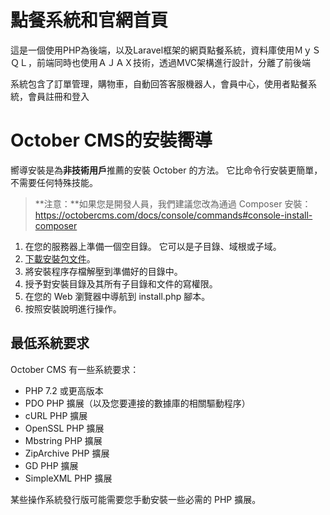 # 點餐系統和官網首頁

這是一個使用PHP為後端，以及Laravel框架的網頁點餐系統，資料庫使用ＭｙＳＱＬ，前端同時也使用ＡＪＡＸ技術，透過MVC架構進行設計，分離了前後端

系統包含了訂單管理，購物車，自動回答客服機器人，會員中心，使用者點餐系統，會員註冊和登入




# October CMS的安裝嚮導

嚮導安裝是為**非技術用戶**推薦的安裝 October 的方法。 它比命令行安裝更簡單，不需要任何特殊技能。

> **注意：**如果您是開發人員，我們建議您改為通過 Composer 安裝：https://octobercms.com/docs/console/commands#console-install-composer

1. 在您的服務器上準備一個空目錄。 它可以是子目錄、域根或子域。
1. [下載安裝包文件](https://github.com/octobercms/install/archive/master.zip)。
1. 將安裝程序存檔解壓到準備好的目錄中。
1. 授予對安裝目錄及其所有子目錄和文件的寫權限。
1. 在您的 Web 瀏覽器中導航到 install.php 腳本。
1. 按照安裝說明進行操作。

## 最低系統要求

October CMS 有一些系統要求：

* PHP 7.2 或更高版本
* PDO PHP 擴展（以及您要連接的數據庫的相關驅動程序）
* cURL PHP 擴展
* OpenSSL PHP 擴展
* Mbstring PHP 擴展
* ZipArchive PHP 擴展
* GD PHP 擴展
* SimpleXML PHP 擴展

某些操作系統發行版可能需要您手動安裝一些必需的 PHP 擴展。

